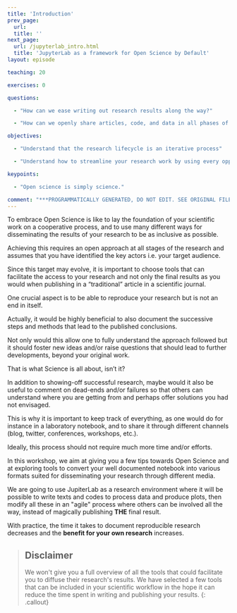 ```yaml
---
title: 'Introduction'
prev_page:
  url: 
  title: ''
next_page:
  url: /jupyterlab_intro.html
  title: 'JupyterLab as a framework for Open Science by Default'
layout: episode

teaching: 20

exercises: 0

questions:

  - "How can we ease writing out research results along the way?"

  - "How can we openly share articles, code, and data in all phases of the research process?"

objectives:

  - "Understand that the research lifecycle is an iterative process"

  - "Understand how to streamline your research work by using every opportunities to share and make publicly available all phases of your research process"

keypoints:

  - "Open science is simply science."

comment: "***PROGRAMMATICALLY GENERATED, DO NOT EDIT. SEE ORIGINAL FILES IN /content***"
---
```


To embrace Open Science is like to lay the foundation of your scientific work on a cooperative process, and to use many different ways for disseminating the results of your research to be as inclusive as possible.

Achieving this requires an open approach at all stages of the research and assumes that you have identified the key actors i.e. your target audience. 

Since this target may evolve, it is important to choose tools that can facilitate the access to your research and not only the final results as you would when publishing in a “traditional” article in a scientific journal.

One crucial aspect is to be able to reproduce your research but is not an end in itself. 

Actually, it would be highly beneficial to also document the successive steps and methods that lead to the published conclusions. 

Not only would this allow one to fully understand the approach followed but it should foster new ideas and/or raise questions that should lead to further developments, beyond your original work. 

That is what Science is all about, isn’t it?

In addition to showing-off successful research, maybe would it also be useful to comment on dead-ends and/or failures so that others can understand where you are getting from and perhaps offer solutions you had not envisaged.

This is why it is important to keep track of everything, as one would do for instance in a laboratory notebook, and to share it through different channels (blog, twitter, conferences, workshops, etc.).

Ideally, this process should not require much more time and/or efforts.

In this workshop, we aim at giving you a few tips towards Open Science and at exploring tools to convert your well documented notebook into various formats suited for disseminating your research through different media.

We are going to use JupiterLab as a research environment where it will be possible to write texts and codes to process data and produce plots, then modify all these in an "agile" process where others can be involved all the way, instead of magically publishing **THE** final result.

With practice, the time it takes to document reproducible research decreases and the **benefit for your own research** increases.

> ## Disclaimer
> 
> We won't give you a full overview of all the tools that could facilitate you
> to diffuse their research's results. We have selected a few tools that can be
> included in your scientific workflow in the hope it can reduce the time spent 
> in writing and publishing your results.
{: .callout}

